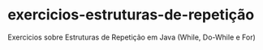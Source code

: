 # exercicios-estruturas-de-repetição
Exercicios sobre Estruturas de Repetição em Java (While, Do-While e For)
